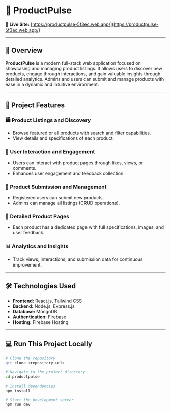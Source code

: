 # 🚀 ProductPulse

🔗 **Live Site:** [https://productpulse-5f3ec.web.app/](https://productpulse-5f3ec.web.app/)

---

## 📖 Overview

**ProductPulse** is a modern full-stack web application focused on showcasing and managing product listings. It allows users to discover new products, engage through interactions, and gain valuable insights through detailed analytics. Admins and users can submit and manage products with ease in a dynamic and intuitive environment.

---

## 🔮 Project Features

### 🛍️ Product Listings and Discovery
- Browse featured or all products with search and filter capabilities.
- View details and specifications of each product.

### 💬 User Interaction and Engagement
- Users can interact with product pages through likes, views, or comments.
- Enhances user engagement and feedback collection.

### 📝 Product Submission and Management
- Registered users can submit new products.
- Admins can manage all listings (CRUD operations).

### 📄 Detailed Product Pages
- Each product has a dedicated page with full specifications, images, and user feedback.

### 📊 Analytics and Insights
- Track views, interactions, and submission data for continuous improvement.

---

## 🛠️ Technologies Used

- **Frontend:** React.js, Tailwind CSS  
- **Backend:** Node.js, Express.js  
- **Database:** MongoDB  
- **Authentication:** Firebase  
- **Hosting:** Firebase Hosting  

---

## 💻 Run This Project Locally

```bash
# Clone the repository
git clone <repository-url>

# Navigate to the project directory
cd productpulse

# Install dependencies
npm install

# Start the development server
npm run dev

 
